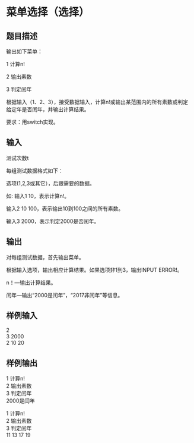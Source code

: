  # 菜单选择（选择）  
  
 ## 题目描述  
 输出如下菜单：  
   
 1 计算n!  
   
 2 输出素数  
   
 3 判定闰年  
   
 根据输入（1、2、3），接受数据输入，计算n!或输出某范围内的所有素数或判定给定年是否闰年，并输出计算结果。  
   
 要求：用switch实现。  
   
 ## 输入  
 测试次数t  
   
 每组测试数据格式如下：  
   
 选项(1,2,3或其它），后跟需要的数据。  
   
 如: 输入1 10，表示计算n!。  
   
 输入2 10 100，表示输出10到100之间的所有素数。  
   
 输入3 2000，表示判定2000是否闰年。  
   
 ## 输出  
 对每组测试数据，首先输出菜单。  
   
 根据输入选项，输出相应计算结果。如果选项非1到3，输出INPUT ERROR!。  
   
 n！—输出计算结果。  
   
 闰年—输出“2000是闰年”，“2017非闰年”等信息。  
   
 ## 样例输入  
 2  
 3 2000  
 2 10 20  
   
 ## 样例输出  
 1 计算n!  
 2 输出素数  
 3 判定闰年  
 2000是闰年  
   
 1 计算n!  
 2 输出素数  
 3 判定闰年  
 11 13 17 19  
   
   
  

